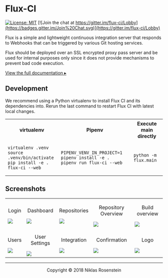 # Flux-CI

[![License: MIT](https://img.shields.io/badge/License-MIT-yellow.svg)](https://opensource.org/licenses/MIT) 
[![Join the chat at https://gitter.im/flux-ci/Lobby](https://badges.gitter.im/Join%20Chat.svg)](https://gitter.im/flux-ci/Lobby)

Flux is a simple and lightweight continuous integration server that responds
to Webhooks that can be triggered by various Git hosting services.

Flux should be deployed over an SSL encrypted proxy pass server and be used
for internal purposes only since it does not provide mechanisms to prevent
bad code execution.

[View the full documentation ▸](https://niklasrosenstein.github.io/flux-ci)  

## Development
We recommend using a Python virtualenv to install Flux CI and its dependencies into.
Rerun the last command to restart Flux CI with latest local changes.


<table><tr><th>virtualenv</th><th>Pipenv</th><th>Execute main directly</th></tr>
<tr><td>

```
virtualenv .venv
source .venv/bin/activate
pip install -e .
flux-ci --web
```

</td><td>

```
PIPENV_VENV_IN_PROJECT=1 pipenv install -e .
pipenv run flux-ci --web
```

</td><td>

```
python -m flux.main
```

</td></tr>
</table>

## Screenshots

<table>
  <tr>
    <td><p align="center">Login</p><a href="https://i.imgur.com/NIlRIFI.png"><img src="https://i.imgur.com/NIlRIFI.png"/></a></td>
    <td><p align="center">Dashboard</p><a href="https://i.imgur.com/m5R4syk.png"><img src="https://i.imgur.com/m5R4syk.png"/></a></td>
    <td><p align="center">Repositories</p><a href="https://i.imgur.com/5CAR1zs.png"><img src="https://i.imgur.com/5CAR1zs.png"/></a></td>
    <td><p align="center">Repository Overview</p><a href="https://i.imgur.com/Fm6GyPI.png"><img src="https://i.imgur.com/Fm6GyPI.png"/></a></td>
    <td><p align="center">Build overview</p><a href="https://i.imgur.com/CGEYRB6.png"><img src="https://i.imgur.com/CGEYRB6.png"/></a></td>
  </tr>
  <tr>
    <td><p align="center">Users</p><a href="https://i.imgur.com/hZ7FQix.png"><img src="https://i.imgur.com/hZ7FQix.png"/></a></td>
    <td><p align="center">User Settings</p><a href="https://i.imgur.com/TMNn9ol.jpg"><img src="https://i.imgur.com/TMNn9ol.jpg"/></a></td>
    <td><p align="center">Integration</p><a href="https://i.imgur.com/FumaPOQ.png"><img src="https://i.imgur.com/FumaPOQ.png"/></a></td>
    <td><p align="center">Confirmation</p><a href="https://i.imgur.com/60ox3PR.png"><img src="https://i.imgur.com/60ox3PR.png"/></a></td>
    <td><p align="center">Logo</p><a href="https://i.imgur.com/k18t1XA.png"><img src="https://i.imgur.com/k18t1XA.png"/></a></td>
  </tr>
</table>

---

<p align="center">Copyright &copy; 2018 Niklas Rosenstein</p>
